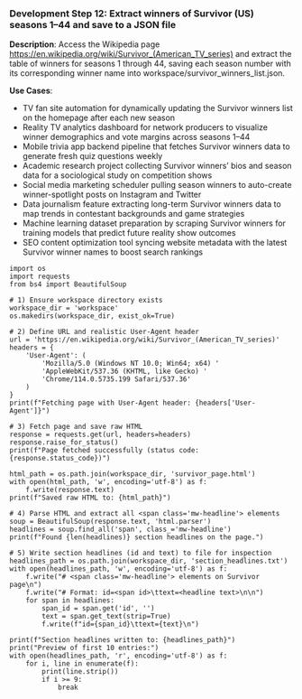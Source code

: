 ### Development Step 12: Extract winners of Survivor (US) seasons 1–44 and save to a JSON file

**Description**: Access the Wikipedia page https://en.wikipedia.org/wiki/Survivor_(American_TV_series) and extract the table of winners for seasons 1 through 44, saving each season number with its corresponding winner name into workspace/survivor_winners_list.json.

**Use Cases**:
- TV fan site automation for dynamically updating the Survivor winners list on the homepage after each new season
- Reality TV analytics dashboard for network producers to visualize winner demographics and vote margins across seasons 1–44
- Mobile trivia app backend pipeline that fetches Survivor winners data to generate fresh quiz questions weekly
- Academic research project collecting Survivor winners’ bios and season data for a sociological study on competition shows
- Social media marketing scheduler pulling season winners to auto-create winner-spotlight posts on Instagram and Twitter
- Data journalism feature extracting long-term Survivor winners data to map trends in contestant backgrounds and game strategies
- Machine learning dataset preparation by scraping Survivor winners for training models that predict future reality show outcomes
- SEO content optimization tool syncing website metadata with the latest Survivor winner names to boost search rankings

```
import os
import requests
from bs4 import BeautifulSoup

# 1) Ensure workspace directory exists
workspace_dir = 'workspace'
os.makedirs(workspace_dir, exist_ok=True)

# 2) Define URL and realistic User-Agent header
url = 'https://en.wikipedia.org/wiki/Survivor_(American_TV_series)'
headers = {
    'User-Agent': (
        'Mozilla/5.0 (Windows NT 10.0; Win64; x64) '
        'AppleWebKit/537.36 (KHTML, like Gecko) '
        'Chrome/114.0.5735.199 Safari/537.36'
    )
}
print(f"Fetching page with User-Agent header: {headers['User-Agent']}")

# 3) Fetch page and save raw HTML
response = requests.get(url, headers=headers)
response.raise_for_status()
print(f"Page fetched successfully (status code: {response.status_code})")

html_path = os.path.join(workspace_dir, 'survivor_page.html')
with open(html_path, 'w', encoding='utf-8') as f:
    f.write(response.text)
print(f"Saved raw HTML to: {html_path}")

# 4) Parse HTML and extract all <span class='mw-headline'> elements
soup = BeautifulSoup(response.text, 'html.parser')
headlines = soup.find_all('span', class_='mw-headline')
print(f"Found {len(headlines)} section headlines on the page.")

# 5) Write section headlines (id and text) to file for inspection
headlines_path = os.path.join(workspace_dir, 'section_headlines.txt')
with open(headlines_path, 'w', encoding='utf-8') as f:
    f.write("# <span class='mw-headline'> elements on Survivor page\n")
    f.write("# Format: id=<span id>\ttext=<headline text>\n\n")
    for span in headlines:
        span_id = span.get('id', '')
        text = span.get_text(strip=True)
        f.write(f"id={span_id}\ttext={text}\n")

print(f"Section headlines written to: {headlines_path}")
print("Preview of first 10 entries:")
with open(headlines_path, 'r', encoding='utf-8') as f:
    for i, line in enumerate(f):
        print(line.strip())
        if i >= 9:
            break

```